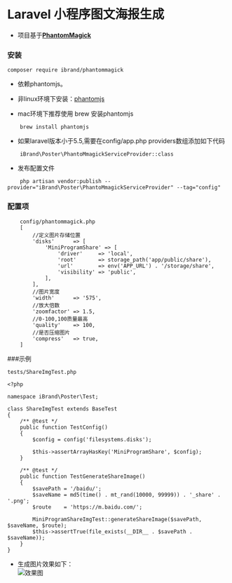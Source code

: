 # Laravel 小程序图文海报生成

* 项目基于[**PhantomMagick**](https://github.com/anam-hossain/phantommagick)


### 安装
```
composer require ibrand/phantommagick 

```

* 依赖phantomjs。

* 非linux环境下安装：[phantomjs](http://phantomjs.org/download.html)

* mac环境下推荐使用 brew 安装phantomjs
```
    brew install phantomjs
```
* 如果laravel版本小于5.5,需要在config/app.php providers数组添加如下代码
```
    iBrand\Poster\PhantoMmagickServiceProvider::class
```
* 发布配置文件
```
    php artisan vendor:publish --provider="iBrand\Poster\PhantoMmagickServiceProvider" --tag="config"
```

### 配置项

``` 
    config/phantommagick.php
    [
    	//定义图片存储位置
    	'disks'      => [
    		'MiniProgramShare' => [
    			'driver'     => 'local',
    			'root'       => storage_path('app/public/share'),
    			'url'        => env('APP_URL') . '/storage/share',
    			'visibility' => 'public',
    		],
    	],
    	//图片宽度
    	'width'      => '575',
    	//放大倍数
    	'zoomfactor' => 1.5,
    	//0-100,100质量最高
    	'quality'    => 100,
    	//是否压缩图片
    	'compress'   => true,
    ]
```

###示例
```
tests/ShareImgTest.php

<?php

namespace iBrand\Poster\Test;

class ShareImgTest extends BaseTest
{
	/** @test */
	public function TestConfig()
	{
		$config = config('filesystems.disks');

		$this->assertArrayHasKey('MiniProgramShare', $config);
	}

	/** @test */
	public function TestGenerateShareImage()
	{
		$savePath = '/baidu/';
		$saveName = md5(time() . mt_rand(10000, 99999)) . '_share' . '.png';
		$route    = 'https://m.baidu.com/';

		MiniProgramShareImgTest::generateShareImage($savePath, $saveName, $route);
		$this->assertTrue(file_exists(__DIR__ . $savePath . $saveName));
	}
}

```

* 生成图片效果如下：<br/>
![效果图](http://admin.dev.tnf.ibrand.cc/storage/uploads/images/2018_09_13/3A3x1TlJgfFZWfbr58lo5exeBQ3rBCbE9VdTEf6H.jpeg)